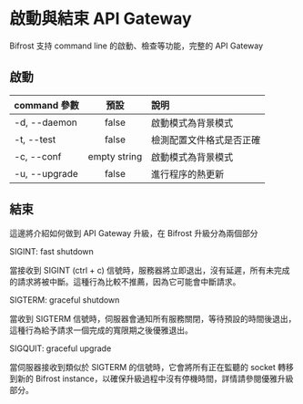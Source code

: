 # 啟動與結束 API Gateway

Bifrost 支持 command line 的啟動、檢查等功能，完整的 API Gateway

## 啟動

| command 參數  |     預設     |           說明           |
| :------------ | :----------: | :---------------------- |
| -d, --daemon  |    false     |    啟動模式為背景模式    |
| -t, --test    |    false     | 檢測配置文件格式是否正確 |
| -c, --conf    | empty string |    啟動模式為背景模式    |
| -u, --upgrade |    false     |     進行程序的熱更新     |

## 結束

這邊將介紹如何做到 API Gateway 升級，在 Bifrost 升級分為兩個部分

SIGINT: fast shutdown

當接收到 SIGINT (ctrl + c) 信號時，服務器將立即退出，沒有延遲，所有未完成的請求將被中斷。這種行為比較不推薦，因為它可能會中斷請求。

SIGTERM: graceful shutdown

當收到 SIGTERM 信號時，伺服器會通知所有服務關閉，等待預設的時間後退出，這種行為給予請求一個完成的寬限期之後優雅退出。

SIGQUIT: graceful upgrade

當伺服器接收到類似於 SIGTERM 的信號時，它會將所有正在監聽的 socket 轉移到新的 Bifrost instance，以確保升級過程中沒有停機時間，詳情請參閱優雅升級部分。
